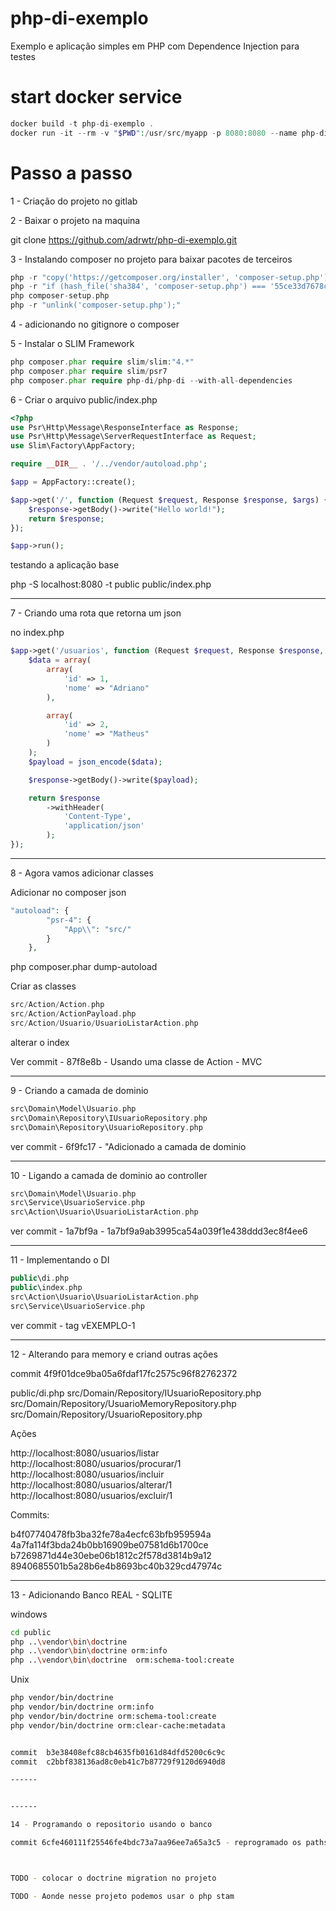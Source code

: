 # php-di-exemplo
Exemplo e aplicação simples em PHP com Dependence Injection para testes

# start docker service

```php
docker build -t php-di-exemplo .
docker run -it --rm -v "$PWD":/usr/src/myapp -p 8080:8080 --name php-di-exemplo php-di-exemplo
```

# Passo a passo

1 - Criação do projeto no gitlab

2 - Baixar o projeto na maquina

git clone https://github.com/adrwtr/php-di-exemplo.git

3 - Instalando composer no projeto para baixar pacotes de terceiros

```php
php -r "copy('https://getcomposer.org/installer', 'composer-setup.php');"
php -r "if (hash_file('sha384', 'composer-setup.php') === '55ce33d7678c5a611085589f1f3ddf8b3c52d662cd01d4ba75c0ee0459970c2200a51f492d557530c71c15d8dba01eae') { echo 'Installer verified'; } else { echo 'Installer corrupt'; unlink('composer-setup.php'); } echo PHP_EOL;"
php composer-setup.php
php -r "unlink('composer-setup.php');"
```

4 - adicionando no gitignore o composer

5 - Instalar o SLIM Framework

```php
php composer.phar require slim/slim:"4.*"
php composer.phar require slim/psr7
php composer.phar require php-di/php-di --with-all-dependencies
```

6 - Criar o arquivo public/index.php

```php
<?php
use Psr\Http\Message\ResponseInterface as Response;
use Psr\Http\Message\ServerRequestInterface as Request;
use Slim\Factory\AppFactory;

require __DIR__ . '/../vendor/autoload.php';

$app = AppFactory::create();

$app->get('/', function (Request $request, Response $response, $args) {
    $response->getBody()->write("Hello world!");
    return $response;
});

$app->run();
```

testando a aplicação base

php -S localhost:8080 -t public public/index.php



-----

7 - Criando uma rota que retorna um json

no index.php

```php
$app->get('/usuarios', function (Request $request, Response $response, $args) {
    $data = array(
        array(
            'id' => 1,
            'nome' => "Adriano"
        ),

        array(
            'id' => 2,
            'nome' => "Matheus"
        )
    );
    $payload = json_encode($data);

    $response->getBody()->write($payload);

    return $response
        ->withHeader(
            'Content-Type',
            'application/json'
        );
});
```

-----

8 - Agora vamos adicionar classes

Adicionar no composer json

```php
"autoload": {
        "psr-4": {
            "App\\": "src/"
        }
    },
```

php composer.phar dump-autoload

Criar as classes

```php
src/Action/Action.php
src/Action/ActionPayload.php
src/Action/Usuario/UsuarioListarAction.php
```

alterar o index

Ver commit - 87f8e8b - Usando uma classe de Action - MVC

-----

9 - Criando a camada de dominio


```php
src\Domain\Model\Usuario.php
src\Domain\Repository\IUsuarioRepository.php
src\Domain\Repository\UsuarioRepository.php
```

ver commit - 6f9fc17 - "Adicionado a camada de dominio

-----

10 - Ligando a camada de dominio ao controller


```php
src\Domain\Model\Usuario.php
src\Service\UsuarioService.php
src\Action\Usuario\UsuarioListarAction.php
```
ver commit - 1a7bf9a - 1a7bf9a9ab3995ca54a039f1e438ddd3ec8f4ee6

-----

11 - Implementando o DI

```php
public\di.php
public\index.php
src\Action\Usuario\UsuarioListarAction.php
src\Service\UsuarioService.php
```

ver commit - tag vEXEMPLO-1

-----

12 - Alterando para memory e criand outras ações

commit 4f9f01dce9ba05a6fdaf17fc2575c96f82762372

public/di.php
src/Domain/Repository/IUsuarioRepository.php
src/Domain/Repository/UsuarioMemoryRepository.php
src/Domain/Repository/UsuarioRepository.php

Ações

http://localhost:8080/usuarios/listar
http://localhost:8080/usuarios/procurar/1
http://localhost:8080/usuarios/incluir
http://localhost:8080/usuarios/alterar/1
http://localhost:8080/usuarios/excluir/1

Commits:

 b4f07740478fb3ba32fe78a4ecfc63bfb959594a
 4a7fa114f3bda24b0bb16909be07581d6b1700ce
 b7269871d44e30ebe06b1812c2f578d3814b9a12
 8940685501b5a28b6e4b8693bc40b329cd47974c


------

13 - Adicionando Banco REAL - SQLITE

windows

```sh
cd public
php ..\vendor\bin\doctrine
php ..\vendor\bin\doctrine orm:info
php ..\vendor\bin\doctrine  orm:schema-tool:create
```

Unix

```sh
php vendor/bin/doctrine
php vendor/bin/doctrine orm:info
php vendor/bin/doctrine orm:schema-tool:create
php vendor/bin/doctrine orm:clear-cache:metadata


commit  b3e38408efc88cb4635fb0161d84dfd5200c6c9c
commit  c2bbf838136ad8c0eb41c7b87729f9120d6940d8

------


------

14 - Programando o repositorio usando o banco

commit 6cfe460111f25546fe4bdc73a7aa96ee7a65a3c5 - reprogramado os paths dos configs



TODO - colocar o doctrine migration no projeto

TODO - Aonde nesse projeto podemos usar o php stam